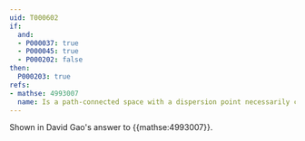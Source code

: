 ```yaml
---
uid: T000602
if:
  and:
  - P000037: true
  - P000045: true
  - P000202: false
then:
  P000203: true
refs:
- mathse: 4993007
  name: Is a path-connected space with a dispersion point necessarily contractible?
---
```

Shown in David Gao's answer to {{mathse:4993007}}.
